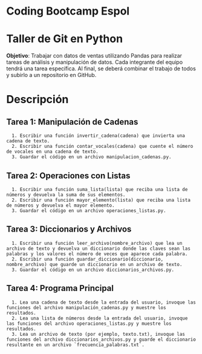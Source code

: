 # Coding Bootcamp Espol
# Taller de Git en Python
**Objetivo**: Trabajar con datos de ventas utilizando Pandas para realizar tareas de análisis y manipulación de datos. Cada integrante del equipo tendrá una tarea específica. Al final, se deberá combinar el trabajo de todos y subirlo a un repositorio en GitHub.
# Descripción
  ## Tarea 1: Manipulación de Cadenas
      1. Escribir una función invertir_cadena(cadena) que invierta una cadena de texto.
      2. Escribir una función contar_vocales(cadena) que cuente el número de vocales en una cadena de texto.
      3. Guardar el código en un archivo manipulacion_cadenas.py.
  ## Tarea 2: Operaciones con Listas
      1. Escribir una función suma_lista(lista) que reciba una lista de números y devuelva la suma de sus elementos.
      2. Escribir una función mayor_elemento(lista) que reciba una lista de números y devuelva el mayor elemento.
      3. Guardar el código en un archivo operaciones_listas.py.
  ## Tarea 3: Diccionarios y Archivos
      1. Escribir una función leer_archivo(nombre_archivo) que lea un archivo de texto y devuelva un diccionario donde las claves sean las palabras y los valores el número de veces que aparece cada palabra.
      2. Escribir una función guardar_diccionario(diccionario, nombre_archivo) que guarde un diccionario en un archivo de texto.
      3. Guardar el código en un archivo diccionarios_archivos.py.
  ## Tarea 4: Programa Principal
      1. Lea una cadena de texto desde la entrada del usuario, invoque las funciones del archivo manipulación_cadenas.py y muestre los resultados.
      2. Lea una lista de números desde la entrada del usuario, invoque las funciones del archivo operaciones_listas.py y muestre los resultados.
      3. Lea un archivo de texto (por ejemplo, texto.txt), invoque las funciones del archivo diccionarios_archivos.py y guarde el diccionario resultante en un archivo `frecuencia_palabras.txt`.
